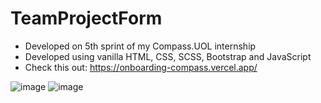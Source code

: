 # TeamProjectForm

- Developed on 5th sprint of my Compass.UOL internship
- Developed using vanilla HTML, CSS, SCSS, Bootstrap and JavaScript
- Check this out: https://onboarding-compass.vercel.app/

![image](https://user-images.githubusercontent.com/76676185/184994829-118077a2-9260-429b-ab23-f43fd36d3add.png)
![image](https://user-images.githubusercontent.com/76676185/184994950-64cae501-809a-4ff6-a9f5-2ccee1e61792.png)
